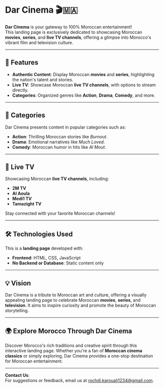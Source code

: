 # Dar Cinema 🎬🇲🇦

**Dar Cinema** is your gateway to 100% Moroccan entertainment!  
This landing page is exclusively dedicated to showcasing Moroccan **movies**, **series**, and **live TV channels**, offering a glimpse into Morocco's vibrant film and television culture.  

---

## 🌟 Features

- **Authentic Content**: Display Moroccan **movies** and **series**, highlighting the nation's talent and stories.  
- **Live TV**: Showcase Moroccan **live TV channels**, with options to stream directly.  
- **Categories**: Organized genres like **Action**, **Drama**, **Comedy**, and more.  

---

## 🎥 Categories

Dar Cinema presents content in popular categories such as:  
- **Action**: Thrilling Moroccan stories like *Burnout*.  
- **Drama**: Emotional narratives like *Much Loved*.  
- **Comedy**: Moroccan humor in hits like *Al Mout*.  

---

## 🔴 Live TV

Showcasing Moroccan **live TV channels**, including:  
- **2M TV**  
- **Al Aoula**  
- **Medi1 TV**  
- **Tamazight TV**  

Stay connected with your favorite Moroccan channels!  

---

## 🛠️ Technologies Used

This is a **landing page** developed with:  
- **Frontend**: HTML, CSS, JavaScript  
- **No Backend or Database**: Static content only  

---

## 💡 Vision

Dar Cinema is a tribute to Moroccan art and culture, offering a visually appealing landing page to celebrate Moroccan **movies**, **series**, and **television**. It aims to inspire curiosity and promote the beauty of Moroccan storytelling.  

---

## 🌍 Explore Morocco Through Dar Cinema

Discover Morocco's rich traditions and creative spirit through this interactive landing page. Whether you're a fan of **Moroccan cinema classics** or simply exploring, Dar Cinema provides a one-stop destination for Moroccan entertainment.

---

**Contact Us**:  
For suggestions or feedback, email us at [rochdi.karouali1234@gmail.com](mailto:rochdi.karouali1234@gmail.com).  
